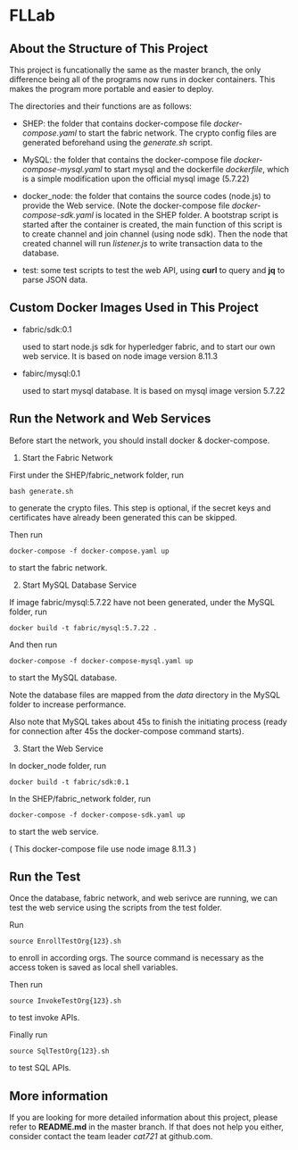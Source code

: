 # FLLab

## About the Structure of This Project

This project is funcationally the same as the master branch, the only difference being all of the programs
now runs in docker containers. This makes the program more portable and easier to deploy.

The directories and their functions are as follows:

  - SHEP: the folder that contains docker-compose file *docker-compose.yaml* to start the fabric network. The crypto
    config files are generated beforehand using the *generate.sh* script.

  - MySQL: the folder that contains the docker-compose file *docker-compose-mysql.yaml* to start mysql and
    the dockerfile *dockerfile*, which is a simple modification upon the official mysql image (5.7.22)

  - docker_node: the folder that contains the source codes (node.js) to provide the Web service. (Note the
    docker-compose file *docker-compose-sdk.yaml* is located in the SHEP folder. A bootstrap script is started
    after the container is created, the main function of this script is to create channel and join channel 
    (using node sdk). Then the node that created channel will run *listener.js* to write transaction data to the
    database.

  - test: some test scripts to test the web API, using **curl** to query and **jq** to parse JSON data.
  

## Custom Docker Images Used in This Project

  - fabric/sdk:0.1 

    used to start node.js sdk for hyperledger fabric, and to start our own web service. It is based on node image
    version 8.11.3

  - fabirc/mysql:0.1

    used to start mysql database. It is based on mysql image version 5.7.22
   
## Run the Network and Web Services

Before start the network, you should install docker & docker-compose.

1. Start the Fabric Network

First under the SHEP/fabric_network folder, run

```
bash generate.sh
```
to generate the crypto files. This step is optional, if the secret keys and certificates have already been generated
this can be skipped.

Then run
```
docker-compose -f docker-compose.yaml up
```
to start the fabric network.

2. Start MySQL Database Service

If image fabric/mysql:5.7.22 have not been generated, under the MySQL folder,
run
```
docker build -t fabric/mysql:5.7.22 .
```
And then run
```
docker-compose -f docker-compose-mysql.yaml up
```
to start the MySQL database.

Note the database files are mapped from the *data* directory in the MySQL folder to increase performance.

Also note that MySQL takes about 45s to finish the initiating process (ready for connection after 45s the 
docker-compose command starts).

3. Start the Web Service

In docker_node folder, run
```
docker build -t fabric/sdk:0.1
```

In the SHEP/fabric_network folder, run
```
docker-compose -f docker-compose-sdk.yaml up
```
to start the web service.

( This docker-compose file use node image 8.11.3 )

## Run the Test

Once the database, fabric network, and web serivce are running, we can test the web service using the
scripts from the test folder.

Run
```
source EnrollTestOrg{123}.sh
```
to enroll in according orgs. The source command is necessary as the access token is saved as
local shell variables.

Then run
```
source InvokeTestOrg{123}.sh
```
to test invoke APIs.

Finally run
```
source SqlTestOrg{123}.sh
```
to test SQL APIs.

## More information

If you are looking for more detailed information about this project, please refer to **README.md** in
the master branch. If that does not help you either, consider contact the team leader *cat721* at github.com.
